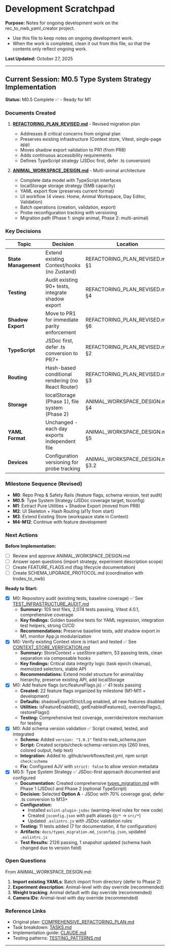 # Development Scratchpad

**Purpose:** Notes for ongoing development work on the rec_to_nwb_yaml_creator project.

- Use this file to keep notes on ongoing development work.
- When the work is completed, clean it out from this file, so that the contents only reflect ongoing work.

**Last Updated:** October 27, 2025

---

## Current Session: M0.5 Type System Strategy Implementation

**Status:** M0.5 Complete ✅ - Ready for M1

### Documents Created

1. **[REFACTORING_PLAN_REVISED.md](REFACTORING_PLAN_REVISED.md)** - Revised migration plan
   - Addresses 8 critical concerns from original plan
   - Preserves existing infrastructure (Context store, Vitest, single-page app)
   - Moves shadow export validation to PR1 (from PR8)
   - Adds continuous accessibility requirements
   - Defines TypeScript strategy (JSDoc first, defer .ts conversion)

2. **[ANIMAL_WORKSPACE_DESIGN.md](ANIMAL_WORKSPACE_DESIGN.md)** - Multi-animal architecture
   - Complete data model with TypeScript interfaces
   - localStorage storage strategy (5MB capacity)
   - YAML export flow (preserves current format)
   - UI workflow (4 views: Home, Animal Workspace, Day Editor, Validation)
   - Batch operations (creation, validation, export)
   - Probe reconfiguration tracking with versioning
   - Migration path (Phase 1: single animal, Phase 2: multi-animal)

### Key Decisions

| Topic | Decision | Location |
|-------|----------|----------|
| **State Management** | Extend existing Context/hooks (no Zustand) | REFACTORING_PLAN_REVISED.md §1 |
| **Testing** | Audit existing 90+ tests, integrate shadow export | REFACTORING_PLAN_REVISED.md §4 |
| **Shadow Export** | Move to PR1 for immediate parity enforcement | REFACTORING_PLAN_REVISED.md §6 |
| **TypeScript** | JSDoc first, defer .ts conversion to PR7+ | REFACTORING_PLAN_REVISED.md §2 |
| **Routing** | Hash-based conditional rendering (no React Router) | REFACTORING_PLAN_REVISED.md §3 |
| **Storage** | localStorage (Phase 1), file system (Phase 2) | ANIMAL_WORKSPACE_DESIGN.md §4 |
| **YAML Format** | Unchanged - each day exports independent file | ANIMAL_WORKSPACE_DESIGN.md §5 |
| **Devices** | Configuration versioning for probe tracking | ANIMAL_WORKSPACE_DESIGN.md §3.2 |

### Milestone Sequence (Revised)

- **M0**: Repo Prep & Safety Rails (feature flags, schema version, test audit)
- **M0.5**: Type System Strategy (JSDoc coverage target, tsconfig)
- **M1**: Extract Pure Utilities + Shadow Export (moved from PR8)
- **M2**: UI Skeleton + Hash Routing (a11y from start)
- **M3**: Extend Existing Store (workspace state in Context)
- **M4-M12**: Continue with feature development

### Next Actions

**Before Implementation:**

- [ ] Review and approve ANIMAL_WORKSPACE_DESIGN.md
- [ ] Answer open questions (import strategy, experiment description scope)
- [ ] Create FEATURE_FLAGS.md (flag lifecycle documentation)
- [ ] Create SCHEMA_UPGRADE_PROTOCOL.md (coordination with trodes_to_nwb)

**Ready to Start:**

- [x] M0: Repository audit (existing tests, baseline coverage) ✅ See [TEST_INFRASTRUCTURE_AUDIT.md](TEST_INFRASTRUCTURE_AUDIT.md)
  - **Summary:** 105 test files, 2,074 tests passing, Vitest 4.0.1, comprehensive coverage
  - **Key findings:** Golden baseline tests for YAML regression, integration test helpers, strong CI/CD
  - **Recommendations:** Preserve baseline tests, add shadow export in M1, monitor App.js modularization
- [x] M0: Verify existing Context store is intact and tested ✅ See [CONTEXT_STORE_VERIFICATION.md](CONTEXT_STORE_VERIFICATION.md)
  - **Summary:** StoreContext + useStore pattern, 53 passing tests, clean separation via composable hooks
  - **Key findings:** Critical data integrity logic (task epoch cleanup), memoized selectors, stable API
  - **Recommendations:** Extend model structure for animal/day hierarchy, preserve existing API, add localStorage
- [x] M0: Add feature flags (src/featureFlags.js) ✅ 41 tests passing
  - **Created:** 22 feature flags organized by milestone (M1-M11 + development)
  - **Defaults:** shadowExportStrict/Log enabled, all new features disabled
  - **Utilities:** isFeatureEnabled(), getEnabledFeatures(), overrideFlags(), restoreFlags()
  - **Testing:** Comprehensive test coverage, override/restore mechanism for testing
- [x] M0: Add schema version validation ✅ Script created, tested, and integrated
  - **Schema:** Added `version: "1.0.1"` field to nwb_schema.json
  - **Script:** Created scripts/check-schema-version.mjs (260 lines, colored output, help text)
  - **Integration:** Added to .github/workflows/test.yml, npm script `check:schema`
  - **Fix:** Configured AJV with `strict: false` to allow version metadata
- [x] M0.5: Type System Strategy ✅ JSDoc-first approach documented and configured
  - **Documentation:** Created comprehensive [types_migration.md](types_migration.md) with Phase 1 (JSDoc) and Phase 2 (optional TypeScript)
  - **Decision:** Selected **Option A** - JSDoc with 70% coverage goal, defer .ts conversion to M13+
  - **Configuration:**
    - Installed `eslint-plugin-jsdoc` (warning-level rules for new code)
    - Created `jsconfig.json` with path aliases (`@/*` → `src/*`)
    - Updated `.eslintrc.js` with JSDoc validation rules
  - **Testing:** 11 tests added (7 for documentation, 4 for configuration)
  - **Artifacts:** `docs/types_migration.md`, `jsconfig.json`, updated `.eslintrc.js`
  - **Test Results:** 2126 passing, 1 snapshot updated (schema hash changed due to version field)

### Open Questions

From ANIMAL_WORKSPACE_DESIGN.md:

1. **Import existing YAMLs**: Batch import from directory (defer to Phase 2)
2. **Experiment description**: Animal-level with day override (recommended)
3. **Weight tracking**: Animal default with day override (recommended)
4. **Camera IDs**: Animal-level with day override (recommended)

### Reference Links

- Original plan: [COMPREHENSIVE_REFACTORING_PLAN.md](COMPREHENSIVE_REFACTORING_PLAN.md)
- Task breakdown: [TASKS.md](TASKS.md)
- Implementation guide: [CLAUDE.md](../CLAUDE.md)
- Testing patterns: [TESTING_PATTERNS.md](TESTING_PATTERNS.md)

---
